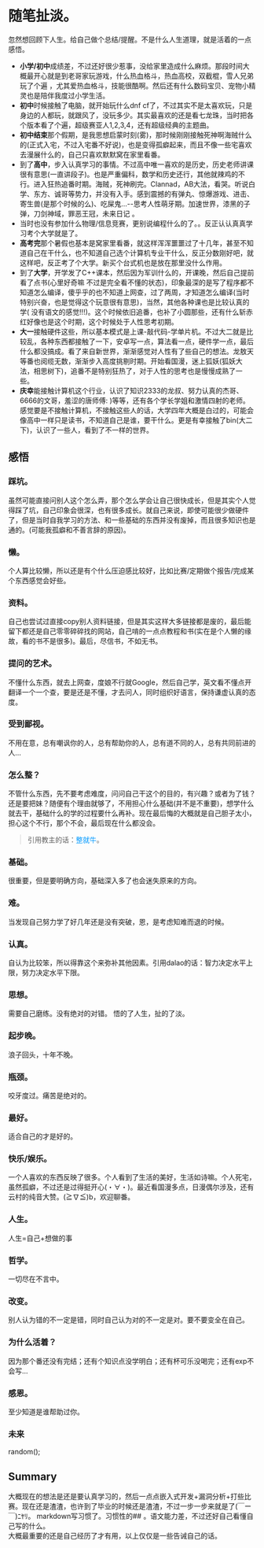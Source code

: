 # 随笔扯淡。

忽然想回顾下人生。给自己做个总结/提醒。不是什么人生道理，就是活着的一点感悟。<br>
- **小学/初中**成绩差，不过还好很少惹事，没给家里造成什么麻烦。那段时间大概最开心就是到老哥家玩游戏，什么热血格斗，热血高校，双截棍，雪人兄弟玩了个遍 ，尤其爱热血格斗，技能很酷啊。然后还有什么数码宝贝、宠物小精灵也是陪伴我度过小学生活。
- **初中**时候接触了电脑，就开始玩什么dnf cf了，不过其实不是太喜欢玩，只是身边的人都玩，就跟风了，没玩多少。其实最喜欢的还是看七龙珠，当时把各个版本看了个遍，超级赛亚人1,2,3,4，还有超级经典的主题曲。
- **初中结束**那个假期，是我思想启蒙时刻(雾)，那时候刚刚接触死神啊海贼什么的(正式入宅，不过入宅番不好说)，也是变得孤癖起来，而且不像一些宅喜欢去漫展什么的，自己只喜欢默默窝在家里看番。<br>
- 到了**高中**，步入认真学习的事情。不过高中唯一喜欢的是历史，历史老师讲课很有意思(一直讲段子)。也是严重偏科，数学和历史还行，其他就辣鸡的不行。进入狂热追番时期。海贼，死神刷完。Clannad，AB大法，看哭。听说白学、东方、诚哥等势力，并没有入手。感到震撼的有弹丸、惊爆游戏、进击、寄生兽(是那个时候的么)、吃屎鬼...--思考人性萌牙期。加速世界，漆黑的子弹，刀剑神域，罪恶王冠，未来日记 。<br>
- 当时也没有参加什么物理/信息竞赛，更别说编程什么的了。。反正认认真真学习考个大学就是了。<br>
- **高考完**那个暑假也基本是窝家里看番，就这样浑浑噩噩过了十几年，甚至不知道自己在干什么，也不知道自己选个计算机专业干什么，反正分数刚好吧，就这样吧，反正考了个大学。新买个台式机也是放在那里没什么作用。<br>
- 到了**大学**，开学发了C++课本，然后因为军训什么的，开课晚，然后自己提前看了点书(心里好奇嘛 不过是完全看不懂的状态)，印象最深的是写了程序都不知道怎么编译，傻乎乎的也不知道上网查，过了两周，才知道怎么编译(当时特别兴奋，也是觉得这个玩意很有意思)，当然，其他各种课也是比较认真的学( 没有语文的感觉!!!)。这个时候依旧追番，也补了小圆那些，还有什么斩赤红好像也是这个时期，这个时候处于人性思考初期。
- **大一**接触硬件这些，所以基本模式是上课-敲代码-学单片机。不过大二就是比较乱，各种东西都接触了一下，安卓写一点，算法看一点，硬件学一点，最后什么都没搞成。看了来自新世界，渐渐感觉对人性有了些自己的想法。龙敖天等番也阅缆无数，渐渐步入高度挑剔时期。开始看国漫，迷上狐妖(狐妖大法，相思树下)，追番不是特别狂热了，对于人性的思考也是慢慢成熟了一些。<br>
- **庆幸**能接触计算机这个行业，认识了知识2333的龙叔、努力认真的杰哥、6666的文哥，羞涩的唐师傅: )等等，还有各个学长学姐和激情四射的老师。感觉要是不接触计算机，不接触这些人的话，大学四年大概是白过的，可能会像高中一样只是读书，不知道自己是谁，要干什么。更是有幸接触了bin(大二下)，认识了一些人，看到了不一样的世界。<br>

## 感悟
### 踩坑。
虽然可能直接问别人这个怎么弄，那个怎么学会让自己很快成长，但是其实个人觉得踩了坑，自己印象会很深，也有很多成长。就自己来说，即使可能很少做硬件了，但是当时自我学习的方法、和一些基础的东西并没有废掉，而且很多知识也是通的。(可能我孤癖和不善言辞的原因)。
### 懒。
个人算比较懒，所以还是有个什么压迫感比较好，比如比赛/定期做个报告/完成某个东西感觉会好些。
### 资料。
自己也尝试过直接copy别人资料链接，但是其实这样大多链接都是废的，最后能留下都还是自己零零碎碎找的网站，自己啃的一点点教程和书(实在是个人懒的缘故，看的书不是很多)。最后，尽信书，不如无书。
### 提问的艺术。
不懂什么东西，就去上网查，度娘不行就Google，然后自己学，英文看不懂点开翻译一个一个查，要是还是不懂，才去问人，同时组织好语言，保持谦虚认真的态度。
### 受到鄙视。
不用在意，总有嘲讽你的人，总有帮助你的人，总有道不同的人，总有共同前进的人...
### 怎么整？
不管什么东西，先不要考虑难度，问问自己干这个的目的，有兴趣？或者为了钱？还是要把妹？随便有个理由就够了，不用担心什么基础(并不是不重要)，想学什么就去干，基础什么的学的过程要什么再补。现在最后悔的大概就是自己胆子太小，担心这个不行，那个不会，最后现在什么都没会。<br>
>引用教主的话：<font color=#0099ff>整就牛</font>。

### 基础。
很重要，但是要明确方向，基础深入多了也会迷失原来的方向。
### 难。
当发现自己努力学了好几年还是没有突破，恩，是考虑知难而退的时候。
### 认真。
自认为比较笨，所以得靠这个来弥补其他因素。引用dalao的话：智力决定水平上限，努力决定水平下限。
### 思想。
需要自己磨练。没有绝对的对错。
悟的了人生，扯的了淡。
### 起步晚。
浪子回头，十年不晚。
### 瓶颈。
咬牙度过。痛苦是绝对的。
### 最好。
适合自己的才是好的。
### 快乐/娱乐。
一个人喜欢的东西反映了很多。个人看到了生活的美好，生活如诗嘛。个人死宅，虽然孤癖，不过还是过得挺开心(・∀・)。最近看国漫多点，日漫偶尔涉及，还有云村的纯音大赞。(≧∇≦)b，欢迎聊番。
### 人生。
人生=自己+想做的事
### 哲学。
一切尽在不言中。
### 改变。
别人认为错的不一定是错，同时自己认为对的不一定是对。要不要变全在自己。
### 为什么活着？
因为那个番还没有完结；还有个知识点没学明白；还有杯可乐没喝完；还有exp不会写...
### 感恩。
至少知道是谁帮助过你。
### 未来
random();

## Summary
大概现在的想法是还是要认真学习的，然后一点点嵌入式开发+漏洞分析+打些比赛。现在还是渣渣，也许到了毕业的时候还是渣渣，不过一步一步来就是了(￣ー￣)ﾆﾔﾘ。
markdown写习惯了。习惯性的## 。语文能力差，不过还好自己看懂自己写的什么。<br>
大概最重要的还是自己经历了才有用，以上仅仅是一些告诫自己的话。
